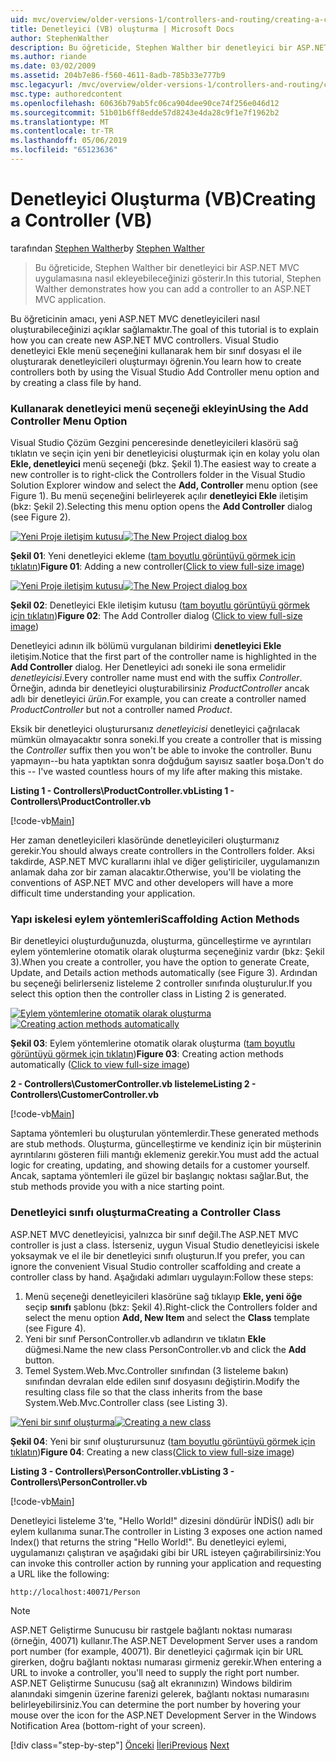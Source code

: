 ```yaml
---
uid: mvc/overview/older-versions-1/controllers-and-routing/creating-a-controller-vb
title: Denetleyici (VB) oluşturma | Microsoft Docs
author: StephenWalther
description: Bu öğreticide, Stephen Walther bir denetleyici bir ASP.NET MVC uygulamasına nasıl ekleyebileceğinizi gösterir.
ms.author: riande
ms.date: 03/02/2009
ms.assetid: 204b7e86-f560-4611-8adb-785b33e777b9
msc.legacyurl: /mvc/overview/older-versions-1/controllers-and-routing/creating-a-controller-vb
msc.type: authoredcontent
ms.openlocfilehash: 60636b79ab5fc06ca904dee90ce74f256e046d12
ms.sourcegitcommit: 51b01b6ff8edde57d8243e4da28c9f1e7f1962b2
ms.translationtype: MT
ms.contentlocale: tr-TR
ms.lasthandoff: 05/06/2019
ms.locfileid: "65123636"
---
```

# <a name="creating-a-controller-vb"></a><span data-ttu-id="4be40-103">Denetleyici Oluşturma (VB)</span><span class="sxs-lookup"><span data-stu-id="4be40-103">Creating a Controller (VB)</span></span>

<span data-ttu-id="4be40-104">tarafından [Stephen Walther](https://github.com/StephenWalther)</span><span class="sxs-lookup"><span data-stu-id="4be40-104">by [Stephen Walther](https://github.com/StephenWalther)</span></span>

> <span data-ttu-id="4be40-105">Bu öğreticide, Stephen Walther bir denetleyici bir ASP.NET MVC uygulamasına nasıl ekleyebileceğinizi gösterir.</span><span class="sxs-lookup"><span data-stu-id="4be40-105">In this tutorial, Stephen Walther demonstrates how you can add a controller to an ASP.NET MVC application.</span></span>

<span data-ttu-id="4be40-106">Bu öğreticinin amacı, yeni ASP.NET MVC denetleyicileri nasıl oluşturabileceğinizi açıklar sağlamaktır.</span><span class="sxs-lookup"><span data-stu-id="4be40-106">The goal of this tutorial is to explain how you can create new ASP.NET MVC controllers.</span></span> <span data-ttu-id="4be40-107">Visual Studio denetleyici Ekle menü seçeneğini kullanarak hem bir sınıf dosyası el ile oluşturarak denetleyicileri oluşturmayı öğrenin.</span><span class="sxs-lookup"><span data-stu-id="4be40-107">You learn how to create controllers both by using the Visual Studio Add Controller menu option and by creating a class file by hand.</span></span>

### <a name="using-the-add-controller-menu-option"></a><span data-ttu-id="4be40-108">Kullanarak denetleyici menü seçeneği ekleyin</span><span class="sxs-lookup"><span data-stu-id="4be40-108">Using the Add Controller Menu Option</span></span>

<span data-ttu-id="4be40-109">Visual Studio Çözüm Gezgini penceresinde denetleyicileri klasörü sağ tıklatın ve seçin için yeni bir denetleyicisi oluşturmak için en kolay yolu olan **Ekle, denetleyici** menü seçeneği (bkz. Şekil 1).</span><span class="sxs-lookup"><span data-stu-id="4be40-109">The easiest way to create a new controller is to right-click the Controllers folder in the Visual Studio Solution Explorer window and select the **Add, Controller** menu option (see Figure 1).</span></span> <span data-ttu-id="4be40-110">Bu menü seçeneğini belirleyerek açılır **denetleyici Ekle** iletişim (bkz: Şekil 2).</span><span class="sxs-lookup"><span data-stu-id="4be40-110">Selecting this menu option opens the **Add Controller** dialog (see Figure 2).</span></span>

<span data-ttu-id="4be40-111">[![Yeni Proje iletişim kutusu](creating-a-controller-vb/_static/image1.jpg)](creating-a-controller-vb/_static/image1.png)</span><span class="sxs-lookup"><span data-stu-id="4be40-111">[![The New Project dialog box](creating-a-controller-vb/_static/image1.jpg)](creating-a-controller-vb/_static/image1.png)</span></span>

<span data-ttu-id="4be40-112">**Şekil 01**: Yeni denetleyici ekleme ([tam boyutlu görüntüyü görmek için tıklatın](creating-a-controller-vb/_static/image2.png))</span><span class="sxs-lookup"><span data-stu-id="4be40-112">**Figure 01**: Adding a new controller([Click to view full-size image](creating-a-controller-vb/_static/image2.png))</span></span>

<span data-ttu-id="4be40-113">[![Yeni Proje iletişim kutusu](creating-a-controller-vb/_static/image2.jpg)](creating-a-controller-vb/_static/image3.png)</span><span class="sxs-lookup"><span data-stu-id="4be40-113">[![The New Project dialog box](creating-a-controller-vb/_static/image2.jpg)](creating-a-controller-vb/_static/image3.png)</span></span>

<span data-ttu-id="4be40-114">**Şekil 02**: Denetleyici Ekle iletişim kutusu ([tam boyutlu görüntüyü görmek için tıklatın](creating-a-controller-vb/_static/image4.png))</span><span class="sxs-lookup"><span data-stu-id="4be40-114">**Figure 02**: The Add Controller dialog ([Click to view full-size image](creating-a-controller-vb/_static/image4.png))</span></span>

<span data-ttu-id="4be40-115">Denetleyici adının ilk bölümü vurgulanan bildirimi **denetleyici Ekle** iletişim.</span><span class="sxs-lookup"><span data-stu-id="4be40-115">Notice that the first part of the controller name is highlighted in the **Add Controller** dialog.</span></span> <span data-ttu-id="4be40-116">Her Denetleyici adı soneki ile sona ermelidir *denetleyicisi*.</span><span class="sxs-lookup"><span data-stu-id="4be40-116">Every controller name must end with the suffix *Controller*.</span></span> <span data-ttu-id="4be40-117">Örneğin, adında bir denetleyici oluşturabilirsiniz *ProductController* ancak adlı bir denetleyici *ürün*.</span><span class="sxs-lookup"><span data-stu-id="4be40-117">For example, you can create a controller named *ProductController* but not a controller named *Product*.</span></span>

<span data-ttu-id="4be40-118">Eksik bir denetleyici oluşturursanız *denetleyicisi* denetleyici çağrılacak mümkün olmayacaktır sonra soneki.</span><span class="sxs-lookup"><span data-stu-id="4be40-118">If you create a controller that is missing the *Controller* suffix then you won't be able to invoke the controller.</span></span> <span data-ttu-id="4be40-119">Bunu yapmayın--bu hata yaptıktan sonra doğduğum sayısız saatler boşa.</span><span class="sxs-lookup"><span data-stu-id="4be40-119">Don't do this -- I've wasted countless hours of my life after making this mistake.</span></span>

<span data-ttu-id="4be40-120">**Listing 1 - Controllers\ProductController.vb**</span><span class="sxs-lookup"><span data-stu-id="4be40-120">**Listing 1 - Controllers\ProductController.vb**</span></span>

[!code-vb[Main](creating-a-controller-vb/samples/sample1.vb)]

<span data-ttu-id="4be40-121">Her zaman denetleyicileri klasöründe denetleyicileri oluşturmanız gerekir.</span><span class="sxs-lookup"><span data-stu-id="4be40-121">You should always create controllers in the Controllers folder.</span></span> <span data-ttu-id="4be40-122">Aksi takdirde, ASP.NET MVC kurallarını ihlal ve diğer geliştiriciler, uygulamanızın anlamak daha zor bir zaman alacaktır.</span><span class="sxs-lookup"><span data-stu-id="4be40-122">Otherwise, you'll be violating the conventions of ASP.NET MVC and other developers will have a more difficult time understanding your application.</span></span>

### <a name="scaffolding-action-methods"></a><span data-ttu-id="4be40-123">Yapı iskelesi eylem yöntemleri</span><span class="sxs-lookup"><span data-stu-id="4be40-123">Scaffolding Action Methods</span></span>

<span data-ttu-id="4be40-124">Bir denetleyici oluşturduğunuzda, oluşturma, güncelleştirme ve ayrıntıları eylem yöntemlerine otomatik olarak oluşturma seçeneğiniz vardır (bkz: Şekil 3).</span><span class="sxs-lookup"><span data-stu-id="4be40-124">When you create a controller, you have the option to generate Create, Update, and Details action methods automatically (see Figure 3).</span></span> <span data-ttu-id="4be40-125">Ardından bu seçeneği belirlerseniz listeleme 2 controller sınıfında oluşturulur.</span><span class="sxs-lookup"><span data-stu-id="4be40-125">If you select this option then the controller class in Listing 2 is generated.</span></span>

<span data-ttu-id="4be40-126">[![Eylem yöntemlerine otomatik olarak oluşturma](creating-a-controller-vb/_static/image3.jpg)](creating-a-controller-vb/_static/image5.png)</span><span class="sxs-lookup"><span data-stu-id="4be40-126">[![Creating action methods automatically](creating-a-controller-vb/_static/image3.jpg)](creating-a-controller-vb/_static/image5.png)</span></span>

<span data-ttu-id="4be40-127">**Şekil 03**: Eylem yöntemlerine otomatik olarak oluşturma ([tam boyutlu görüntüyü görmek için tıklatın](creating-a-controller-vb/_static/image6.png))</span><span class="sxs-lookup"><span data-stu-id="4be40-127">**Figure 03**: Creating action methods automatically ([Click to view full-size image](creating-a-controller-vb/_static/image6.png))</span></span>

<span data-ttu-id="4be40-128">**2 - Controllers\CustomerController.vb listeleme**</span><span class="sxs-lookup"><span data-stu-id="4be40-128">**Listing 2 - Controllers\CustomerController.vb**</span></span>

[!code-vb[Main](creating-a-controller-vb/samples/sample2.vb)]

<span data-ttu-id="4be40-129">Saptama yöntemleri bu oluşturulan yöntemlerdir.</span><span class="sxs-lookup"><span data-stu-id="4be40-129">These generated methods are stub methods.</span></span> <span data-ttu-id="4be40-130">Oluşturma, güncelleştirme ve kendiniz için bir müşterinin ayrıntılarını gösteren fiili mantığı eklemeniz gerekir.</span><span class="sxs-lookup"><span data-stu-id="4be40-130">You must add the actual logic for creating, updating, and showing details for a customer yourself.</span></span> <span data-ttu-id="4be40-131">Ancak, saptama yöntemleri ile güzel bir başlangıç noktası sağlar.</span><span class="sxs-lookup"><span data-stu-id="4be40-131">But, the stub methods provide you with a nice starting point.</span></span>

### <a name="creating-a-controller-class"></a><span data-ttu-id="4be40-132">Denetleyici sınıfı oluşturma</span><span class="sxs-lookup"><span data-stu-id="4be40-132">Creating a Controller Class</span></span>

<span data-ttu-id="4be40-133">ASP.NET MVC denetleyicisi, yalnızca bir sınıf değil.</span><span class="sxs-lookup"><span data-stu-id="4be40-133">The ASP.NET MVC controller is just a class.</span></span> <span data-ttu-id="4be40-134">İsterseniz, uygun Visual Studio denetleyicisi iskele yoksaymak ve el ile bir denetleyici sınıfı oluşturun.</span><span class="sxs-lookup"><span data-stu-id="4be40-134">If you prefer, you can ignore the convenient Visual Studio controller scaffolding and create a controller class by hand.</span></span> <span data-ttu-id="4be40-135">Aşağıdaki adımları uygulayın:</span><span class="sxs-lookup"><span data-stu-id="4be40-135">Follow these steps:</span></span>

1. <span data-ttu-id="4be40-136">Menü seçeneği denetleyicileri klasörüne sağ tıklayıp **Ekle, yeni öğe** seçip **sınıfı** şablonu (bkz: Şekil 4).</span><span class="sxs-lookup"><span data-stu-id="4be40-136">Right-click the Controllers folder and select the menu option **Add, New Item** and select the **Class** template (see Figure 4).</span></span>
2. <span data-ttu-id="4be40-137">Yeni bir sınıf PersonController.vb adlandırın ve tıklatın **Ekle** düğmesi.</span><span class="sxs-lookup"><span data-stu-id="4be40-137">Name the new class PersonController.vb and click the **Add** button.</span></span>
3. <span data-ttu-id="4be40-138">Temel System.Web.Mvc.Controller sınıfından (3 listeleme bakın) sınıfından devralan elde edilen sınıf dosyasını değiştirin.</span><span class="sxs-lookup"><span data-stu-id="4be40-138">Modify the resulting class file so that the class inherits from the base System.Web.Mvc.Controller class (see Listing 3).</span></span>

<span data-ttu-id="4be40-139">[![Yeni bir sınıf oluşturma](creating-a-controller-vb/_static/image4.jpg)](creating-a-controller-vb/_static/image7.png)</span><span class="sxs-lookup"><span data-stu-id="4be40-139">[![Creating a new class](creating-a-controller-vb/_static/image4.jpg)](creating-a-controller-vb/_static/image7.png)</span></span>

<span data-ttu-id="4be40-140">**Şekil 04**: Yeni bir sınıf oluşturursunuz ([tam boyutlu görüntüyü görmek için tıklatın](creating-a-controller-vb/_static/image8.png))</span><span class="sxs-lookup"><span data-stu-id="4be40-140">**Figure 04**: Creating a new class([Click to view full-size image](creating-a-controller-vb/_static/image8.png))</span></span>

<span data-ttu-id="4be40-141">**Listing 3 - Controllers\PersonController.vb**</span><span class="sxs-lookup"><span data-stu-id="4be40-141">**Listing 3 - Controllers\PersonController.vb**</span></span>

[!code-vb[Main](creating-a-controller-vb/samples/sample3.vb)]

<span data-ttu-id="4be40-142">Denetleyici listeleme 3'te, "Hello World!" dizesini döndürür İNDİS() adlı bir eylem kullanıma sunar.</span><span class="sxs-lookup"><span data-stu-id="4be40-142">The controller in Listing 3 exposes one action named Index() that returns the string "Hello World!".</span></span> <span data-ttu-id="4be40-143">Bu denetleyici eylemi, uygulamanızı çalıştıran ve aşağıdaki gibi bir URL isteyen çağırabilirsiniz:</span><span class="sxs-lookup"><span data-stu-id="4be40-143">You can invoke this controller action by running your application and requesting a URL like the following:</span></span>

`http://localhost:40071/Person`

> [!NOTE]
> 
> <span data-ttu-id="4be40-144">ASP.NET Geliştirme Sunucusu bir rastgele bağlantı noktası numarası (örneğin, 40071) kullanır.</span><span class="sxs-lookup"><span data-stu-id="4be40-144">The ASP.NET Development Server uses a random port number (for example, 40071).</span></span> <span data-ttu-id="4be40-145">Bir denetleyici çağırmak için bir URL girerken, doğru bağlantı noktası numarası girmeniz gerekir.</span><span class="sxs-lookup"><span data-stu-id="4be40-145">When entering a URL to invoke a controller, you'll need to supply the right port number.</span></span> <span data-ttu-id="4be40-146">ASP.NET Geliştirme Sunucusu (sağ alt ekranınızın) Windows bildirim alanındaki simgenin üzerine farenizi gelerek, bağlantı noktası numarasını belirleyebilirsiniz.</span><span class="sxs-lookup"><span data-stu-id="4be40-146">You can determine the port number by hovering your mouse over the icon for the ASP.NET Development Server in the Windows Notification Area (bottom-right of your screen).</span></span>
> 
> [!div class="step-by-step"]
> <span data-ttu-id="4be40-147">[Önceki](adding-dynamic-content-to-a-cached-page-vb.md)
> [İleri](creating-an-action-vb.md)</span><span class="sxs-lookup"><span data-stu-id="4be40-147">[Previous](adding-dynamic-content-to-a-cached-page-vb.md)
[Next](creating-an-action-vb.md)</span></span>
